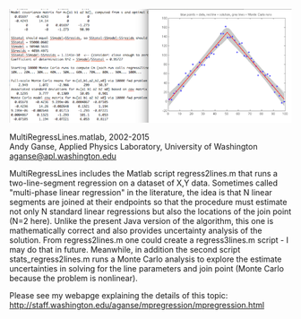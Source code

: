 ![screenshot](screenshot.png)

MultiRegressLines.matlab, 2002-2015  
Andy Ganse, Applied Physics Laboratory, University of Washington  
aganse@apl.washington.edu  


MultiRegressLines includes the Matlab script regress2lines.m that
runs a two-line-segment regression on a dataset of X,Y data.
Sometimes called "multi-phase linear regression" in the literature,
the idea is that N linear segments are joined at their endpoints so
that the procedure must estimate not only N standard linear
regressions but also the locations of the join point (N=2 here).
Unlike the present Java version of the algorithm, this one is
mathematically correct and also provides uncertainty analysis of
the solution.  From regress2lines.m one could create a
regress3lines.m script - I may do that in future.  Meanwhile, in
addition the second script stats_regress2lines.m runs a Monte Carlo
analysis to explore the estimate uncertainties in solving for the
line parameters and join point (Monte Carlo because the problem is
nonlinear).

Please see my webapge explaining the details of this topic:
http://staff.washington.edu/aganse/mpregression/mpregression.html
